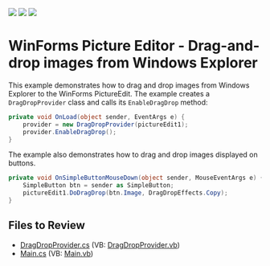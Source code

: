 <!-- default badges list -->
![](https://img.shields.io/endpoint?url=https://codecentral.devexpress.com/api/v1/VersionRange/128621327/13.1.4%2B)
[![](https://img.shields.io/badge/Open_in_DevExpress_Support_Center-FF7200?style=flat-square&logo=DevExpress&logoColor=white)](https://supportcenter.devexpress.com/ticket/details/E3171)
[![](https://img.shields.io/badge/📖_How_to_use_DevExpress_Examples-e9f6fc?style=flat-square)](https://docs.devexpress.com/GeneralInformation/403183)
<!-- default badges end -->

# WinForms Picture Editor - Drag-and-drop images from Windows Explorer

This example demonstrates how to drag and drop images from Windows Explorer to the WinForms PictureEdit. The example creates a `DragDropProvider` class and calls its `EnableDragDrop` method:

```csharp
private void OnLoad(object sender, EventArgs e) {
    provider = new DragDropProvider(pictureEdit1);
    provider.EnableDragDrop();
}
```

The example also demonstrates how to drag and drop images displayed on buttons.

```csharp
private void OnSimpleButtonMouseDown(object sender, MouseEventArgs e) {
    SimpleButton btn = sender as SimpleButton;
    pictureEdit1.DoDragDrop(btn.Image, DragDropEffects.Copy);
}
```


## Files to Review

* [DragDropProvider.cs](./CS/WindowsApplication3/DragDropProvider.cs) (VB: [DragDropProvider.vb](./VB/WindowsApplication3/DragDropProvider.vb))
* [Main.cs](./CS/WindowsApplication3/Main.cs) (VB: [Main.vb](./VB/WindowsApplication3/Main.vb))
